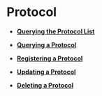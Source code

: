 # Protocol<a name="en-us_topic_0057845619"></a>

-   **[Querying the Protocol List](querying-the-protocol-list.md)**  

-   **[Querying a Protocol](querying-a-protocol.md)**  

-   **[Registering a Protocol](registering-a-protocol.md)**  

-   **[Updating a Protocol](updating-a-protocol.md)**  

-   **[Deleting a Protocol](deleting-a-protocol.md)**  


